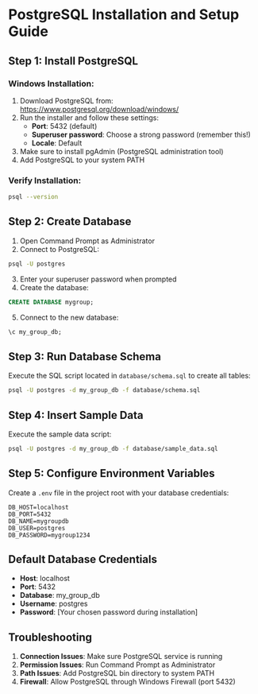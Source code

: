 # PostgreSQL Installation and Setup Guide

## Step 1: Install PostgreSQL

### Windows Installation:
1. Download PostgreSQL from: https://www.postgresql.org/download/windows/
2. Run the installer and follow these settings:
   - **Port**: 5432 (default)
   - **Superuser password**: Choose a strong password (remember this!)
   - **Locale**: Default
3. Make sure to install pgAdmin (PostgreSQL administration tool)
4. Add PostgreSQL to your system PATH

### Verify Installation:
```bash
psql --version
```

## Step 2: Create Database

1. Open Command Prompt as Administrator
2. Connect to PostgreSQL:
```bash
psql -U postgres
```
3. Enter your superuser password when prompted
4. Create the database:
```sql
CREATE DATABASE mygroup;
```
5. Connect to the new database:
```sql
\c my_group_db;
```

## Step 3: Run Database Schema

Execute the SQL script located in `database/schema.sql` to create all tables:

```bash
psql -U postgres -d my_group_db -f database/schema.sql
```

## Step 4: Insert Sample Data

Execute the sample data script:

```bash
psql -U postgres -d my_group_db -f database/sample_data.sql
```

## Step 5: Configure Environment Variables

Create a `.env` file in the project root with your database credentials:

```
DB_HOST=localhost
DB_PORT=5432
DB_NAME=mygroupdb
DB_USER=postgres
DB_PASSWORD=mygroup1234
```

## Default Database Credentials

- **Host**: localhost
- **Port**: 5432
- **Database**: my_group_db
- **Username**: postgres
- **Password**: [Your chosen password during installation]

## Troubleshooting

1. **Connection Issues**: Make sure PostgreSQL service is running
2. **Permission Issues**: Run Command Prompt as Administrator
3. **Path Issues**: Add PostgreSQL bin directory to system PATH
4. **Firewall**: Allow PostgreSQL through Windows Firewall (port 5432)
